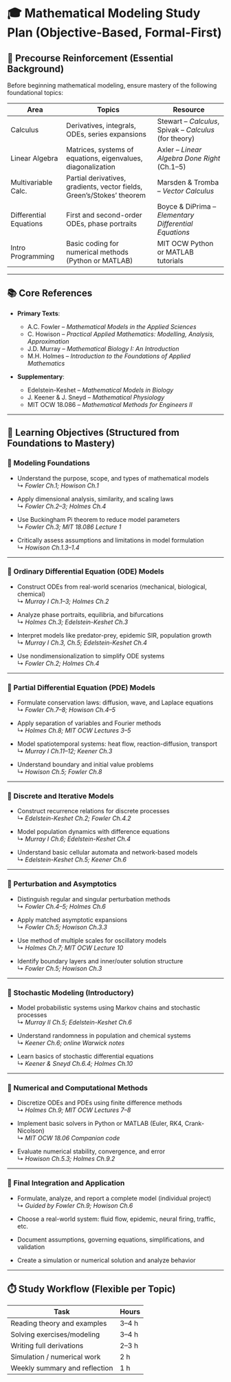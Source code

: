 # 🎓 Mathematical Modeling Study Plan (Objective-Based, Formal-First)

## 🧠 Precourse Reinforcement (Essential Background)

Before beginning mathematical modeling, ensure mastery of the following foundational topics:

| Area                 | Topics                                                                 | Resource                                                                 |
|----------------------|-------------------------------------------------------------------------|--------------------------------------------------------------------------|
| Calculus             | Derivatives, integrals, ODEs, series expansions                         | Stewart – *Calculus*, Spivak – *Calculus* (for theory)                   |
| Linear Algebra       | Matrices, systems of equations, eigenvalues, diagonalization            | Axler – *Linear Algebra Done Right* (Ch.1–5)                             |
| Multivariable Calc.  | Partial derivatives, gradients, vector fields, Green’s/Stokes’ theorem | Marsden & Tromba – *Vector Calculus*                                     |
| Differential Equations | First and second-order ODEs, phase portraits                           | Boyce & DiPrima – *Elementary Differential Equations*                    |
| Intro Programming    | Basic coding for numerical methods (Python or MATLAB)                   | MIT OCW Python or MATLAB tutorials                                       |

---

## 📚 Core References

- **Primary Texts**:
  - A.C. Fowler – *Mathematical Models in the Applied Sciences*
  - C. Howison – *Practical Applied Mathematics: Modelling, Analysis, Approximation*
  - J.D. Murray – *Mathematical Biology I: An Introduction*
  - M.H. Holmes – *Introduction to the Foundations of Applied Mathematics*

- **Supplementary**:
  - Edelstein-Keshet – *Mathematical Models in Biology*
  - J. Keener & J. Sneyd – *Mathematical Physiology*
  - MIT OCW 18.086 – *Mathematical Methods for Engineers II*

---

## 🧭 Learning Objectives (Structured from Foundations to Mastery)

### 🔹 Modeling Foundations

- Understand the purpose, scope, and types of mathematical models  
  ↳ *Fowler Ch.1; Howison Ch.1*

- Apply dimensional analysis, similarity, and scaling laws  
  ↳ *Fowler Ch.2–3; Holmes Ch.4*

- Use Buckingham Pi theorem to reduce model parameters  
  ↳ *Fowler Ch.3; MIT 18.086 Lecture 1*

- Critically assess assumptions and limitations in model formulation  
  ↳ *Howison Ch.1.3–1.4*

---

### 🔹 Ordinary Differential Equation (ODE) Models

- Construct ODEs from real-world scenarios (mechanical, biological, chemical)  
  ↳ *Murray I Ch.1–3; Holmes Ch.2*

- Analyze phase portraits, equilibria, and bifurcations  
  ↳ *Holmes Ch.3; Edelstein-Keshet Ch.3*

- Interpret models like predator-prey, epidemic SIR, population growth  
  ↳ *Murray I Ch.3, Ch.5; Edelstein-Keshet Ch.4*

- Use nondimensionalization to simplify ODE systems  
  ↳ *Fowler Ch.2; Holmes Ch.4*

---

### 🔹 Partial Differential Equation (PDE) Models

- Formulate conservation laws: diffusion, wave, and Laplace equations  
  ↳ *Fowler Ch.7–8; Howison Ch.4–5*

- Apply separation of variables and Fourier methods  
  ↳ *Holmes Ch.8; MIT OCW Lectures 3–5*

- Model spatiotemporal systems: heat flow, reaction-diffusion, transport  
  ↳ *Murray I Ch.11–12; Keener Ch.3*

- Understand boundary and initial value problems  
  ↳ *Howison Ch.5; Fowler Ch.8*

---

### 🔹 Discrete and Iterative Models

- Construct recurrence relations for discrete processes  
  ↳ *Edelstein-Keshet Ch.2; Fowler Ch.4.2*

- Model population dynamics with difference equations  
  ↳ *Murray I Ch.6; Edelstein-Keshet Ch.4*

- Understand basic cellular automata and network-based models  
  ↳ *Edelstein-Keshet Ch.5; Keener Ch.6*

---

### 🔹 Perturbation and Asymptotics

- Distinguish regular and singular perturbation methods  
  ↳ *Fowler Ch.4–5; Holmes Ch.6*

- Apply matched asymptotic expansions  
  ↳ *Fowler Ch.5; Howison Ch.3.3*

- Use method of multiple scales for oscillatory models  
  ↳ *Holmes Ch.7; MIT OCW Lecture 10*

- Identify boundary layers and inner/outer solution structure  
  ↳ *Fowler Ch.5; Howison Ch.3*

---

### 🔹 Stochastic Modeling (Introductory)

- Model probabilistic systems using Markov chains and stochastic processes  
  ↳ *Murray II Ch.5; Edelstein-Keshet Ch.6*

- Understand randomness in population and chemical systems  
  ↳ *Keener Ch.6; online Warwick notes*

- Learn basics of stochastic differential equations  
  ↳ *Keener & Sneyd Ch.6.4; Holmes Ch.10*

---

### 🔹 Numerical and Computational Methods

- Discretize ODEs and PDEs using finite difference methods  
  ↳ *Holmes Ch.9; MIT OCW Lectures 7–8*

- Implement basic solvers in Python or MATLAB (Euler, RK4, Crank-Nicolson)  
  ↳ *MIT OCW 18.06 Companion code*

- Evaluate numerical stability, convergence, and error  
  ↳ *Howison Ch.5.3; Holmes Ch.9.2*

---

### 🔹 Final Integration and Application

- Formulate, analyze, and report a complete model (individual project)  
  ↳ *Guided by Fowler Ch.9; Howison Ch.6*

- Choose a real-world system: fluid flow, epidemic, neural firing, traffic, etc.

- Document assumptions, governing equations, simplifications, and validation

- Create a simulation or numerical solution and analyze behavior

---

## ⏱️ Study Workflow (Flexible per Topic)

| Task                          | Hours |
|-------------------------------|--------|
| Reading theory and examples   | 3–4 h |
| Solving exercises/modeling    | 3–4 h |
| Writing full derivations      | 2–3 h |
| Simulation / numerical work   | 2 h   |
| Weekly summary and reflection | 1 h   |
